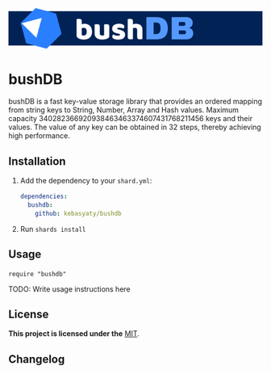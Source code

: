 [![Logo](https://github.com/kebasyaty/bushdb/raw/main/images/logo.svg "Logo")](https://github.com/kebasyaty/bushdb "Logo")

# bushDB

bushDB is a fast key-value storage library that provides an ordered mapping from string keys to String, Number, Array and Hash values.
Maximum capacity 340282366920938463463374607431768211456 keys and their values.
The value of any key can be obtained in 32 steps, thereby achieving high performance.

## Installation

1. Add the dependency to your `shard.yml`:

   ```yaml
   dependencies:
     bushdb:
       github: kebasyaty/bushdb
   ```

2. Run `shards install`

## Usage

```crystal
require "bushdb"
```

TODO: Write usage instructions here

## License

**This project is licensed under the** [MIT](https://github.com/kebasyaty/bushdb/blob/main/LICENSE "MIT").

## Changelog
